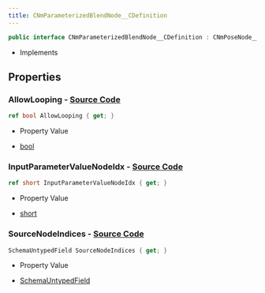 ```yaml
---
title: CNmParameterizedBlendNode__CDefinition
---
```


```csharp
public interface CNmParameterizedBlendNode__CDefinition : CNmPoseNode__CDefinition, CNmGraphNode__CDefinition, ISchemaClass<CNmGraphNode__CDefinition>, ISchemaClass<CNmPoseNode__CDefinition>, ISchemaClass<CNmParameterizedBlendNode__CDefinition>, ISchemaField, ISchemaClass, INativeHandle
```

- Implements

## Properties

### **AllowLooping** - [Source Code](https://github.com/swiftly-solution/swiftlys2/blob/main/managed/src/SwiftlyS2.Generated/Schemas/Interfaces/CNmParameterizedBlendNode__CDefinition.cs#L21)

```csharp
ref bool AllowLooping { get; }
```

- Property Value

- [bool](https://learn.microsoft.com/dotnet/api/system.boolean)

### **InputParameterValueNodeIdx** - [Source Code](https://github.com/swiftly-solution/swiftlys2/blob/main/managed/src/SwiftlyS2.Generated/Schemas/Interfaces/CNmParameterizedBlendNode__CDefinition.cs#L19)

```csharp
ref short InputParameterValueNodeIdx { get; }
```

- Property Value

- [short](https://learn.microsoft.com/dotnet/api/system.int16)

### **SourceNodeIndices** - [Source Code](https://github.com/swiftly-solution/swiftlys2/blob/main/managed/src/SwiftlyS2.Generated/Schemas/Interfaces/CNmParameterizedBlendNode__CDefinition.cs#L17)

```csharp
SchemaUntypedField SourceNodeIndices { get; }
```

- Property Value

- [SchemaUntypedField](/docs/api/shared/schemas/schemauntypedfield)


